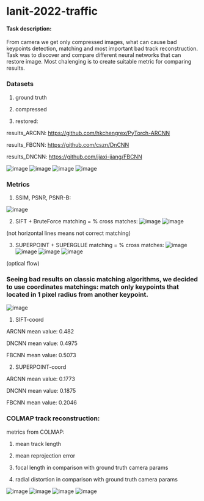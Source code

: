 # lanit-2022-traffic

#### Task description:

From camera we get only compressed images, what can cause bad keypoints detection, matching and most important bad track reconstruction.
Task was to discover and compare different neural networks that can restore image.
Most chalenging is to create suitable metric for comparing results.

### Datasets

1. ground truth
 
2. compressed
 
3. restored: 

 results_ARCNN: https://github.com/hkchengrex/PyTorch-ARCNN
 
 results_FBCNN: https://github.com/cszn/DnCNN
 
 results_DNCNN: https://github.com/jiaxi-jiang/FBCNN
 
![image](https://user-images.githubusercontent.com/109301202/189080941-e905c68b-56a0-4926-b81b-a4236f93dae2.png)
![image](https://user-images.githubusercontent.com/109301202/189081050-674db09a-df99-4688-ac89-f571e090711f.png)
![image](https://user-images.githubusercontent.com/109301202/189080864-2c0e4a4a-f3d2-45df-86ba-cd28573f60aa.png)
![image](https://user-images.githubusercontent.com/109301202/189081130-fc4ecd82-323e-4a5a-a8de-5c1f8e026340.png)

### Metrics

1. SSIM, PSNR, PSNR-B:

![image](https://user-images.githubusercontent.com/109301202/189080639-f069d516-7fab-4615-bda3-f5dfb20b6aa0.png)

2. SIFT + BruteForce matching = % cross matches:
![image](https://user-images.githubusercontent.com/109301202/189081470-bc2eb1bb-028f-4598-bfa8-624b0963cf73.png)
![image](https://user-images.githubusercontent.com/109301202/189081719-b2dade49-a931-4941-9983-4d43eb3fe436.png)

(not horizontal lines means not correct matching)

3. SUPERPOINT + SUPERGLUE matching = % cross matches:
![image](https://user-images.githubusercontent.com/109301202/189081865-bb59cd63-80c1-46fb-b065-2917da5fa0d0.png)
![image](https://user-images.githubusercontent.com/109301202/189081969-c2e5718a-e109-4874-a253-52782b9cdc92.png)
![image](https://user-images.githubusercontent.com/109301202/189082007-c054cf94-e787-462f-a2a5-c4c374b30fca.png)
![image](https://user-images.githubusercontent.com/109301202/189082055-ce366c87-20bf-4803-9b75-4e6cc43641ef.png)

(optical flow)

### Seeing bad results on classic matching algorithms, we decided to use coordinates matchings: match only keypoints that located in 1 pixel radius from another keypoint.

![image](https://user-images.githubusercontent.com/109301202/189082853-4169bd3a-efd0-4205-9e9d-2b05d7ea958b.png)

1. SIFT-coord

ARCNN  mean value: 0.482

DNCNN mean value: 0.4975

FBCNN  mean value: 0.5073

2. SUPERPOINT-coord

ARCNN  mean value: 0.1773

DNCNN mean value: 0.1875

FBCNN  mean value: 0.2046

### COLMAP track reconstruction:

metrics from COLMAP: 

1. mean track length

2. mean reprojection error

3. focal length in comparison with ground truth camera params

4. radial distortion in comparison with ground truth camera params

![image](https://user-images.githubusercontent.com/109301202/189085115-0c3c2752-5a57-4ef6-a647-324db0b38bad.png)
![image](https://user-images.githubusercontent.com/109301202/189085157-7a1aaf0c-9613-4bc2-8f2e-977ff0849893.png)
![image](https://user-images.githubusercontent.com/109301202/189085203-fd8c751a-bbc0-49b7-8421-cd1d5a102d35.png)
![image](https://user-images.githubusercontent.com/109301202/189085289-0438a4a9-bfd8-4d99-b581-cd88fe61b342.png)
